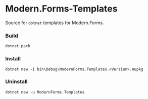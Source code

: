 # Modern.Forms-Templates

Source for `dotnet` templates for Modern.Forms.

### Build

`dotnet pack`

### Install

`dotnet new -i bin\Debug\ModernForms.Templates.<Version>.nupkg`

### Uninstall

`dotnet new -u ModernForms.Templates`
